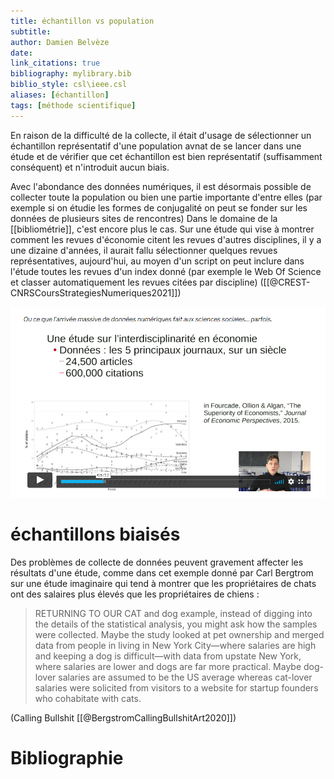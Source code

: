 ```yaml
---
title: échantillon vs population
subtitle:
author: Damien Belvèze
date:
link_citations: true
bibliography: mylibrary.bib
biblio_style: csl\ieee.csl
aliases: [échantillon]
tags: [méthode scientifique]
---
```



En raison de la difficulté de la collecte, il était d'usage de sélectionner un échantillon représentatif d'une population avnat de se lancer dans une étude et de vérifier que cet échantillon est bien représentatif (suffisamment conséquent) et n'introduit aucun biais. 

Avec l'abondance des données numériques, il est désormais possible de collecter toute la population ou bien une partie importante d'entre elles (par exemple si on étudie les formes de conjugalité on peut se fonder sur les données de plusieurs sites de rencontres) Dans le domaine de la [[bibliométrie]], c'est encore plus le cas. 
Sur une étude qui vise à montrer comment les revues d'économie citent les revues d'autres disciplines, il y a une dizaine d'années, il aurait fallu sélectionner quelques revues représentatives, aujourd'hui, au moyen d'un script on peut inclure dans l'étude toutes les revues d'un index donné (par exemple le Web Of Science et classer automatiquement les revues citées par discipline) ([[@CREST-CNRSCoursStrategiesNumeriques2021]])

![échantillon](images/echantillon.png)

# échantillons biaisés

Des problèmes de collecte de données peuvent gravement affecter les résultats d'une étude, comme dans cet exemple donné par Carl Bergtrom sur une étude imaginaire qui tend à montrer que les propriétaires de chats ont des salaires plus élevés que les propriétaires de chiens :

> RETURNING TO OUR CAT and dog example, instead of digging into the details of the statistical analysis, you might ask how the samples were collected. Maybe the study looked at pet ownership and merged data from people in living in New York City—where salaries are high and keeping a dog is difficult—with data from upstate New York, where salaries are lower and dogs are far more practical. Maybe dog-lover salaries are assumed to be the US average whereas cat-lover salaries were solicited from visitors to a website for startup founders who cohabitate with cats.

(Calling Bullshit [[@BergstromCallingBullshitArt2020]])



# Bibliographie
